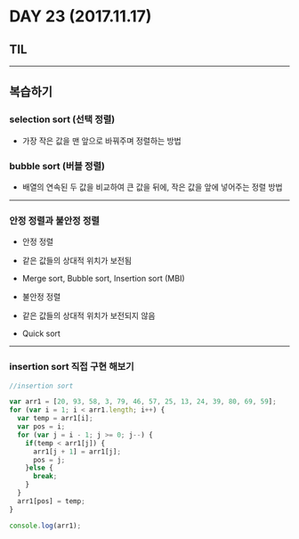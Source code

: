 # DAY 23 (2017.11.17)

## TIL

---
## 복습하기

### selection sort (선택 정렬)
- 가장 작은 값을 맨 앞으로 바꿔주며 정렬하는 방법

### bubble sort (버블 정렬)
- 배열의 연속된 두 값을 비교하여 큰 값을 뒤에, 작은 값을 앞에 넣어주는 정렬 방법

---
### 안정 정렬과 불안정 정렬
- 안정 정렬
 - 같은 값들의 상대적 위치가 보전됨
 - Merge sort, Bubble sort, Insertion sort (MBI)

- 불안정 정렬
- 같은 값들의 상대적 위치가 보전되지 않음
 - Quick sort

---
### insertion sort 직접 구현 해보기

```javascript
//insertion sort

var arr1 = [20, 93, 58, 3, 79, 46, 57, 25, 13, 24, 39, 80, 69, 59];
for (var i = 1; i < arr1.length; i++) {
  var temp = arr1[i];
  var pos = i;
  for (var j = i - 1; j >= 0; j--) {
    if(temp < arr1[j]) {
      arr1[j + 1] = arr1[j];
      pos = j;
    }else {
      break;
    }
  }
  arr1[pos] = temp;
}

console.log(arr1);
```
